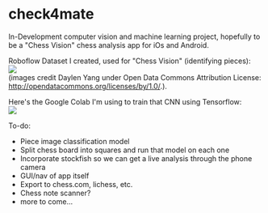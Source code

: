 # check4mate
In-Development computer vision and machine learning project, hopefully to be a "Chess Vision" chess analysis app for iOs and Android.

Roboflow Dataset I created, used for "Chess Vision" (identifying pieces): <br>
<a href="https://universe.roboflow.com/luca-dalcanto-lrlwg/chess-piece-detector-y2t9p"> <img src="https://app.roboflow.com/images/download-dataset-badge.svg"></img> </a> <br>
(images credit Daylen Yang under Open Data Commons Attribution License: http://opendatacommons.org/licenses/by/1.0/.).

Here's the Google Colab I'm using to train that CNN using Tensorflow: <br>
<a href="https://colab.research.google.com/github/Luca-Skyline/check4mate/blob/main/Chess_Piece_Detector.ipynb"> <img src="https://colab.research.google.com/assets/colab-badge.svg"> </a>

To-do:
- Piece image classification model
- Split chess board into squares and run that model on each one
- Incorporate stockfish so we can get a live analysis through the phone camera
- GUI/nav of app itself
- Export to chess.com, lichess, etc.
- Chess note scanner?
- more to come...

